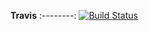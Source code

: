 **Travis**
:--------:
[![Build Status](https://travis-ci.com/johncwok/CategoricalDataAnalysis.jl.svg?branch=master)](https://travis-ci.com/johncwok/CategoricalDataAnalysis.jl)
